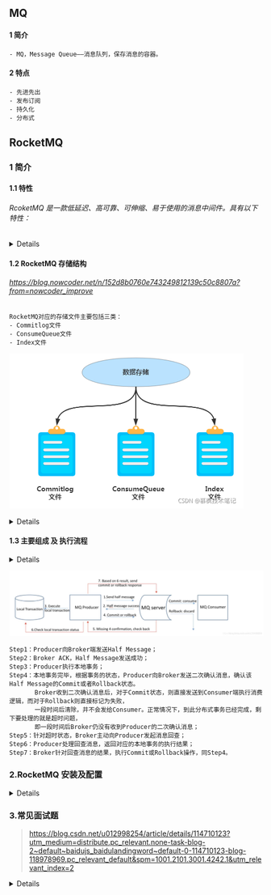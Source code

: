 ## MQ
#### 1 简介
    - MQ，Message Queue——消息队列，保存消息的容器。
#### 2 特点
    - 先进先出
    - 发布订阅
    - 持久化
    - 分布式




## RocketMQ
### 1 简介
#### 1.1 特性
###### RcoketMQ 是一款低延迟、高可靠、可伸缩、易于使用的消息中间件。具有以下特性：
<details>
    
    - 支持发布/订阅（Pub/Sub）和点对点（P2P）消息模型
    - 在一个队列中可靠的先进先出（FIFO）和严格的顺序传递
    - 支持拉（pull）和推（push）两种消息模式
    - 单一队列百万消息的堆积能力
    - 支持多种消息协议，如 JMS、MQTT 等
    - 分布式高可用的部署架构,满足至少一次消息传递语义
    - 提供 docker 镜像用于隔离测试和云集群部署
    - 提供配置、指标和监控等功能丰富的 Dashboard（仪表盘）

</details>

#### 1.2 RocketMQ 存储结构
###### https://blog.nowcoder.net/n/152d8b0760e743249812139c50c8807a?from=nowcoder_improve
    RocketMQ对应的存储文件主要包括三类：
    - Commitlog文件
    - ConsumeQueue文件
    - Index文件
![img_m_1.png](png/img_m_1.png)

<details>
    
    rocketmq为了保证高性能，主要有以下三个原因
    1.顺序写
    顺序写比随机写的性能会高很多，不会有大量寻址的过程
    2.异步刷盘
    相比较于同步刷盘，异步刷盘的性能会高很多
    3.零拷贝
    使用mmap的方式进行零拷贝，提高了数据传输的效率

    - 文件存储机制：RocketMq采用文件系统存储消息，采用顺序写的方式写入消息，使用零拷贝发送消息，这三者的结合极大地保证了RocketMq的性能
</details>

#### 1.3 主要组成 及 执行流程
<details>

    - NameServer
      由多个无状态的节点构成，节点之间无任何信息同步。broker会定期向NameServer以发送心跳包的方式，轮询向所有NameServer注册以下元数据信息：
      broker的基本信息（ip port等）、主题topic的地址信息、broker集群信息、存活的broker信息、filter 过滤器。
      也就是说，每个NameServer注册的信息都是一样的。
    - Broker
      消息中转角色，负责存储消息、转发消息。
    - Producer
      负责生产消息。RocketMQ提供了多种发送方式，同步发送、异步发送、顺序发送、单向发送。同步和异步方式均需要Broker返回确认信息，单向发送不需要。
    - Cosumer
      负责消费消息。一般是后台系统负责异步消费。拉取式消费、推动式消费。

</details>


![img_m_2.png](png/img_m_2.png)

    Step1：Producer向Broker端发送Half Message；
    Step2：Broker ACK，Half Message发送成功；
    Step3：Producer执行本地事务；
    Step4：本地事务完毕，根据事务的状态，Producer向Broker发送二次确认消息，确认该Half Message的Commit或者Rollback状态。
           Broker收到二次确认消息后，对于Commit状态，则直接发送到Consumer端执行消费逻辑，而对于Rollback则直接标记为失败，
           一段时间后清除，并不会发给Consumer。正常情况下，到此分布式事务已经完成，剩下要处理的就是超时问题，
           即一段时间后Broker仍没有收到Producer的二次确认消息；
    Step5：针对超时状态，Broker主动向Producer发起消息回查；
    Step6：Producer处理回查消息，返回对应的本地事务的执行结果；
    Step7：Broker针对回查消息的结果，执行Commit或Rollback操作，同Step4。
  
### 2.RocketMQ 安装及配置
<details>

    # 启动命令，并且常驻内存，nohup 属于后台启动，当前目录下生成 nohup.out 日志文件，也可以指定日志输出位置。
    2.1 启动namesrv
    # sh bin/mqnamesrv ：属于终端启动，直接输出日志信息，按 ctrl+c 可直接关闭退出
    $ nohup sh bin/mqnamesrv &
    # 查看启动日志，能看到 "The Name Server boot success" 字样则成功
    $ tail -f ~/logs/rocketmqlogs/namesrv.log
    #看到 “ The Name Server boot success. serializeType=JSON ” 表示启动成功
    
    2.2 启动broker
    nohup sh bin/mqbroker -n localhost:9876 &
    sh bin/mqbroker -n localhost:9876 ：属于终端启动，直接输出日志信息，按 ctrl+c 可直接关闭退出
    tail -f ~/logs/rocketmqlogs/broker.log
    #看到 "The broker[%s, 172.30.30.233:10911] boot success..." ,则表示启动成功
  
    2.3 关闭broker
    sh bin/mqshutdown broker
    The mqbroker(36695) is running...
    Send shutdown request to mqbroker(36695) OK
    
    2.4 关闭namesrv
    sh bin/mqshutdown namesrv
    The mqnamesrv(36664) is running...
    Send shutdown request to mqnamesrv(36664) OK

    2.5 常用命令
    --查看集群情况	
    ./bin//mqadmin clusterList -n 127.0.0.1:9876
    --查看 broker 状态
    ./bin/mqadmin brokerStatus -n 127.0.0.1:9876 -b 172.20.1.138:10911
    --查看 topic 列表
    ./bin/mqadmin topicList -n 127.0.0.1:9876
    --查看 topic 状态
    ./bin/mqadmin topicStatus -n 127.0.0.1:9876 -t MyTopic (换成想查询的 topic)
    --查看 topic 路由
    ./bin/mqadmin topicRoute -n 127.0.0.1:9876 -t MyTopic
</details>

### 3.常见面试题
>https://blog.csdn.net/u012998254/article/details/114710123?utm_medium=distribute.pc_relevant.none-task-blog-2~default~baidujs_baidulandingword~default-0-114710123-blog-118978969.pc_relevant_default&spm=1001.2101.3001.4242.1&utm_relevant_index=2
<details>

#### 3.1 部署方式
    - 单Master
    - 多Master多Slave模式，异步复制
      优点：较高的吞吐量。                                         缺点：毫秒级的延迟；若Master宕机、磁盘损坏，存在少量消息丢失的情况。
    - 多Master多Slave模式，同步双写
      优点：Master宕机情况下，消息无延迟，服务可用性与数据可用性都非常高。缺点就是：降低消息写入的效率，并影响系统的吞吐量。

#### 3.2 Consumer 重复消费问题
    只要通过网络交换数据，就无法避免因为网络不可靠而造成的消息重复这个问题。
    比如说RocketMq中，当consumer消费完消息后，因为网络问题未及时发送ack到broker,broker就不会删掉当前已经消费过的消息，
    那么，该消息将会被重复投递给消费者去消费。虽然rocketMq保证了同一个消费组只能消费一次，但会被不同的消费组重复消费，
    因此这种重复消费的情况不可避免。
    措施：
    - 建立一张日志表，使用消息主键作为表的主键，在处理消息前，先insert表，再做消息处理。这样可以避免消息重复消费

#### 3.* 消息丢失
    - 重试机制  
    - 定期重发
</details>
